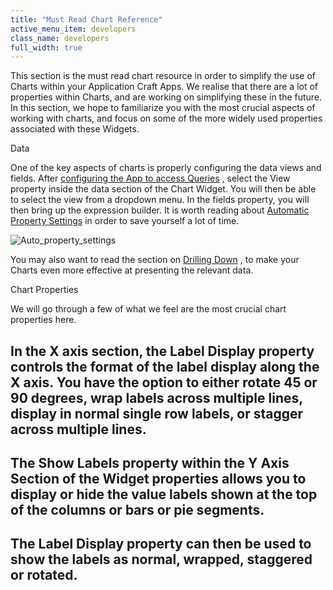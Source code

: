 ```yaml
---
title: "Must Read Chart Reference"
active_menu_item: developers
class_name: developers
full_width: true
---
```



This section is the must read chart resource in order to simplify the use of Charts within your Application Craft Apps. We realise that there are a lot of properties within Charts, and are working on simplifying these in the future. In this section, we hope to familiarize you with the most crucial aspects of working with charts, and focus on some of the more widely used properties associated with these Widgets.

Data

One of the key aspects of charts is properly configuring the data views and fields. After [configuring the App to access Queries](data-section-properties/configuring-the-app-to-access-) , select the View property inside the data section of the Chart Widget. You will then be able to select the view from a dropdown menu. In the fields property, you will then bring up the expression builder. It is worth reading about [Automatic Property Settings](data-section-properties/using-automatic-property-setti) in order to save yourself a lot of time.

![Auto\_property\_settings](/img/docs/auto_property_settings.zoom77.png)

You may also want to read the section on [Drilling Down](drilling-down) , to make your Charts even more effective at presenting the relevant data.

Chart Properties

We will go through a few of what we feel are the most crucial chart properties here.

## In the X axis section, the Label Display property controls the format of the label display along the X axis. You have the option to either rotate 45 or 90 degrees, wrap labels across multiple lines, display in normal single row labels, or stagger across multiple lines.

## The Show Labels property within the Y Axis Section of the Widget properties allows you to display or hide the value labels shown at the top of the columns or bars or pie segments.

## The Label Display property can then be used to show the labels as normal, wrapped, staggered or rotated.

